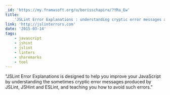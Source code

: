 ```yaml
---
_id: 'https://my.framasoft.org/u/borisschapira/?YRa_Ew'
title:
    'JSLint Error Explanations : understanding cryptic error messages at last !'
link: 'http://jslinterrors.com'
date: '2015-03-14'
tags:
    - javascript
    - jshint
    - jslint
    - linters
    - sharemarks
    - tool
---
```


<div class="markdown"><p>&quot;JSLint Error Explanations is designed to help you improve your JavaScript by understanding the sometimes cryptic error messages produced by JSLint, JSHint and ESLint, and teaching you how to avoid such errors.&quot;
</p></div>
